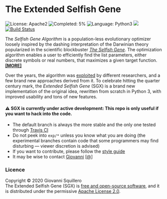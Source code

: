 The Extended Selfish Gene
=========================

![License: Apache2](https://img.shields.io/badge/license-apache2-green.svg)
![Completed: 5%](https://img.shields.io/badge/status-work%20in%20progress%20-yellowgreen.svg)
![Language: Python3](https://img.shields.io/badge/language-python3-blue.svg)
![](https://www.google-analytics.com/collect?v=1&t=pageview&tid=UA-28094298-5&cid=4f34399f-f437-4f67-9390-61c649f9b8b2&dl=https%3A%2F%2Fgithub.com%2Fsquillero%2Fsgx%2F)
[![Build Status](https://travis-ci.org/squillero/sgx.svg?branch=master)](https://travis-ci.org/squillero/sgx)

The *Selfish Gene Algorithm* is a population-less evolutionary optimizer loosely inspired by the dashing interpretation of the Darwinian theory popularized in the scientific blockbuster [*The Selfish Gene*](https://en.wikipedia.org/wiki/The_Selfish_Gene). The optimization algorithm enables a user to efficiently find the list parameters, either discrete symbols or real numbers, that maximizes a given target function. [**[MORE]**](HISTORY.md)

Over the years, the algorithm was [exploited](https://goo.gl/Baw9I8) by different researchers, and a few brand new approaches derived from it. To celebrate hitting the quarter century mark, the *Extended Selfish Gene* (SGX) is a brand new implementation of the original idea, rewritten from scratch in Python 3, with improved usability and tons of new features.

#### :warning: SGX is currently under active development: This repo is only useful if you want to hack into the code.

* The default branch is always the more stable and the only one tested through [Travis CI](https://en.wikipedia.org/wiki/Travis_CI)
* Do not peek into `exp/*` unless you know what you are doing (the experimental branches contain code that some programmers may find disturbing — viewer discretion is advised)
* If you want to contribute, please follow the [style guide](https://github.com/squillero/style/blob/master/python.md)
* It may be wise to contact [Giovanni](https://staff.polito.it/giovanni.squillero/) [[@](mailto:giovanni.squillero@polito.it)]

### Licence

Copyright © 2020 Giovanni Squillero  
The Extended Selfish Gene (SGX) is [free and open-source software](https://en.wikipedia.org/wiki/Free_and_open-source_software), and it is distributed under the permissive [Apache License 2.0](https://www.tldrlegal.com/l/apache2).
